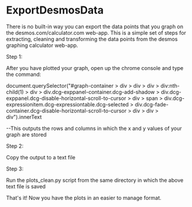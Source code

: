 # ExportDesmosData
There is no built-in way you can export the data points that you graph on the desmos.com/calculator.com web-app. This is a simple set of steps for extracting, cleaning and transforming the data points from the desmos graphing calculator web-app.

Step 1: 

After you have plotted your graph, open up the chrome console and type the command:
  
  document.querySelector("#graph-container > div > div > div > div:nth-child(1) > div > div.dcg-exppanel-container.dcg-add-shadow > div.dcg-exppanel.dcg-disable-horizontal-scroll-to-cursor > div > span > div.dcg-expressionitem.dcg-expressiontable.dcg-selected > div.dcg-fade-container.dcg-disable-horizontal-scroll-to-cursor > div > div > div").innerText
  
--This outputs the rows and columns in which the x and y values of your graph are stored

Step 2:

  Copy the output to a text file
  
Step 3:

  Run the plots_clean.py script from the same directory in which the above text file is saved
  
That's it! Now you have the plots in an easier to manage format.
